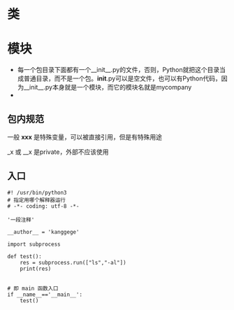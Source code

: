 # 类

# 模块
- 每一个包目录下面都有一个__init__.py的文件，否则，Python就把这个目录当成普通目录，而不是一个包。__init__.py可以是空文件，也可以有Python代码，因为__init__.py本身就是一个模块，而它的模块名就是mycompany
- 

## 包内规范
一般 __xxx__ 是特殊变量，可以被直接引用，但是有特殊用途

_x 或 __x 是private，外部不应该使用


## 入口
```
#! /usr/bin/python3
# 指定用哪个解释器运行
# -*- coding: utf-8 -*-

'一段注释'

__author__ = 'kanggege'

import subprocess

def test():
    res = subprocess.run(["ls","-al"])
    print(res)


# 即 main 函数入口
if __name__=='__main__':
    test()
```

